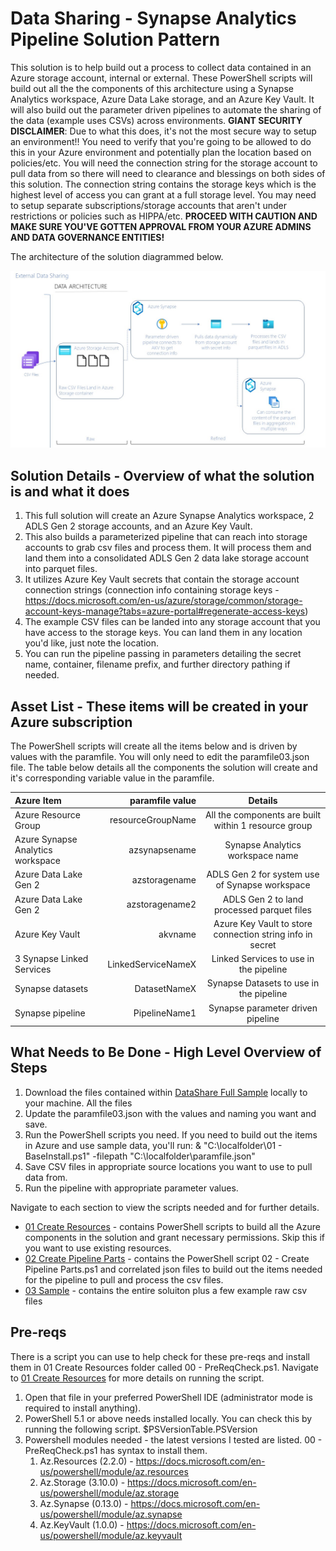 # Data Sharing - Synapse Analytics Pipeline Solution Pattern 

This solution is to help build out a process to collect data contained in an Azure storage account, internal or external.  These PowerShell scripts will build out all the the components of this architecture using a Synapse Analytics workspace, Azure Data Lake storage, and an Azure Key Vault.  It will also build out the parameter driven pipelines to automate the sharing of the data (example uses CSVs) across environments.  **GIANT SECURITY DISCLAIMER**: Due to what this does, it's not the most secure way to setup an environment!!  You need to verify that you're going to be allowed to do this in your Azure environment and potentially plan the location based on policies/etc.  You will need the connection string for the storage account to pull data from so there will need to clearance and blessings on both sides of this solution.  The connection string contains the storage keys which is the highest level of access you can grant at a full storage level.  You may need to setup separate subscriptions/storage accounts that aren't under restrictions or policies such as HIPPA/etc.  **PROCEED WITH CAUTION AND MAKE SURE YOU'VE GOTTEN APPROVAL FROM YOUR AZURE ADMINS AND DATA GOVERNANCE ENTITIES!**  

The architecture of the solution diagrammed below.  


![alt text](https://github.com/hfoley/EDU/blob/master/images/Hope%20Data%20Share%20Architecture.jpg?raw=true)

## Solution Details - Overview of what the solution is and what it does 
1. This full solution will create an Azure Synapse Analytics workspace, 2 ADLS Gen 2 storage accounts, and an Azure Key Vault.   
2. This also builds a parameterized pipeline that can reach into storage accounts to grab csv files and process them.  It will process them and land them into a consolidated ADLS Gen 2 data lake storage account into parquet files.  
3. It utilizes Azure Key Vault secrets that contain the storage account connection strings (connection info containing storage keys - https://docs.microsoft.com/en-us/azure/storage/common/storage-account-keys-manage?tabs=azure-portal#regenerate-access-keys)  
4. The example CSV files can be landed into any storage account that you have access to the storage keys.  You can land them in any location you'd like, just note the location. 
5. You can run the pipeline passing in parameters detailing the secret name, container, filename prefix, and further directory pathing if needed.  

## Asset List - These items will be created in your Azure subscription 

The PowerShell scripts will create all the items below and is driven by values with the paramfile.  You will only need to edit the paramfile03.json file.  The table below details all the components the solution will create and it's corresponding variable value in the paramfile.    

Azure Item | paramfile value | Details
| :--- | ---: | :---:
Azure Resource Group   | resourceGroupName | All the components are built within 1 resource group 
Azure Synapse Analytics workspace  | azsynapsename | Synapse Analytics workspace name
Azure Data Lake Gen 2  | azstoragename | ADLS Gen 2 for system use of Synapse workspace
Azure Data Lake Gen 2  | azstoragename2 | ADLS Gen 2 to land processed parquet files 
Azure Key Vault | akvname | Azure Key Vault to store connection string info in secret
3 Synapse Linked Services| LinkedServiceNameX | Linked Services to use in the pipeline 
Synapse datasets| DatasetNameX | Synapse Datasets to use in the pipeline
Synapse pipeline | PipelineName1 | Synapse parameter driven pipeline


## What Needs to Be Done - High Level Overview of Steps  

1. Download the files contained within [DataShare Full Sample](https://github.com/hfoley/DataSharePipeline/tree/main/DataShare%20Full%20Sample) locally to your machine.  All the files  
2. Update the paramfile03.json with the values and naming you want and save.  
3. Run the PowerShell scripts you need.  If you need to build out the items in Azure and use sample data, you'll run: 
	& "C:\localfolder\01 - BaseInstall.ps1" -filepath "C:\localfolder\paramfile.json"
4. Save CSV files in appropriate source locations you want to use to pull data from.  
5. Run the pipeline with appropriate parameter values.  
	
Navigate to each section to view the scripts needed and for further details.  
* [01 Create Resources](https://github.com/hfoley/DataSharePipeline/tree/main/01%20Create%20Resources)   - contains PowerShell scripts to build all the Azure components in the solution and grant necessary permissions. Skip this if you want to use existing resources.  
* [02 Create Pipeline Parts](https://github.com/hfoley/DataSharePipeline/tree/main/02%20Create%20Pipeline%20Parts) - contains the PowerShell script 02 - Create Pipeline Parts.ps1 and correlated json files to build out the items needed for the pipeline to pull and process the csv files.
* [03 Sample](https://github.com/hfoley/DataSharePipeline/tree/main/03%20Sample%20Data) - contains the entire soluiton plus a few example raw csv files 

## Pre-reqs
There is a script you can use to help check for these pre-reqs and install them in 01 Create Resources folder called 00 - PreReqCheck.ps1. Navigate to [01 Create Resources](https://github.com/hfoley/DataSharePipeline/tree/main/01%20Create%20Resources) for more details on running the script.  

1. Open that file in your preferred PowerShell IDE (administrator mode is required to install anything). 
2. PowerShell 5.1 or above needs installed locally.  You can check this by running the following script. 
		$PSVersionTable.PSVersion
2. Powershell modules needed - the latest versions I tested are listed.  00 - PreReqCheck.ps1 has syntax to install them. 
	1. Az.Resources (2.2.0) - https://docs.microsoft.com/en-us/powershell/module/az.resources
	2. Az.Storage (3.10.0) - https://docs.microsoft.com/en-us/powershell/module/az.storage
	3. Az.Synapse (0.13.0) - https://docs.microsoft.com/en-us/powershell/module/az.synapse
	4. Az.KeyVault (1.0.0) - https://docs.microsoft.com/en-us/powershell/module/az.keyvault

	
